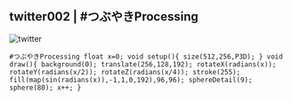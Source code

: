 ## twitter002 | #つぶやきProcessing 
![twitter](https://github.com/nicolasbaez/twitter002/blob/master/twitter002.gif)
```processing
#つぶやきProcessing float x=0; void setup(){ size(512,256,P3D); } void draw(){ background(0); translate(256,128,192); rotateX(radians(x)); rotateY(radians(x/2)); rotateZ(radians(x/4)); stroke(255); fill(map(sin(radians(x)),-1,1,0,192),96,96); sphereDetail(9); sphere(80); x++; }
````
